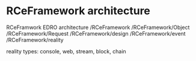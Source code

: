 # RCeFramework architecture
RCeFramwork EDRO architecture
/RCeFramework
/RCeFramework/Object
/RCeFramework/Request
/RCeFramework/design
/RCeFramework/event
/RCeFramework/reality

reality types: console, web, stream, block, chain

